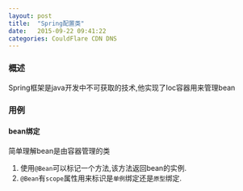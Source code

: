 ```yaml
---
layout: post
title:  "Spring配置类"
date:   2015-09-22 09:41:22
categories: CouldFlare CDN DNS
---
```


### 概述
Spring框架是java开发中不可获取的技术,他实现了Ioc容器用来管理bean

### 用例
#### bean绑定
简单理解bean是由容器管理的类
1. 使用`@Bean`可以标记一个方法,该方法返回bean的实例.
2. `@Bean`有`scope`属性用来标识是`单例`绑定还是`原型`绑定.
